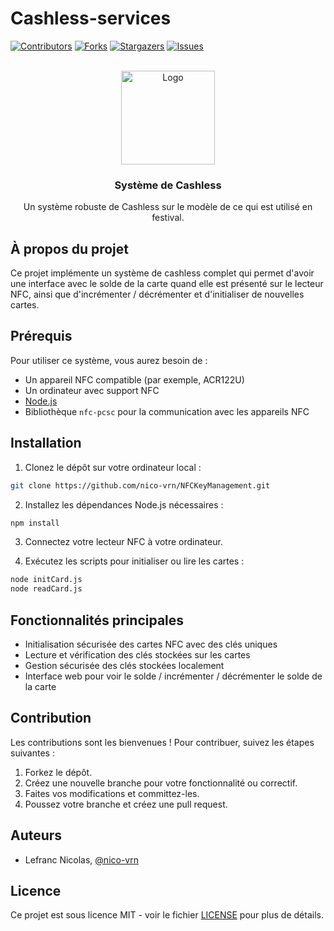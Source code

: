 # Cashless-services
<a name="readme-top"></a>

[![Contributors][contributors-shield]][contributors-url]
[![Forks][forks-shield]][forks-url]
[![Stargazers][stars-shield]][stars-url]
[![Issues][issues-shield]][issues-url]

<!-- PROJECT LOGO -->
<br />
<div align="center">
  <a href="https://github.com/nico-vrn/Cashless-services">
    <img src="Images/logo_nfc.png" alt="Logo" width="150" height="150">
  </a>

  <h3 align="center">Système de Cashless</h3>

  <p align="center">
    Un système robuste de Cashless sur le modèle de ce qui est utilisé en festival.
    <br />
   </p>
</div>

## À propos du projet 

Ce projet implémente un système de cashless complet qui permet d'avoir une interface avec le solde de la carte quand elle est présenté sur le lecteur NFC, ainsi que d'incrémenter / décrémenter et d'initialiser de nouvelles cartes.

## Prérequis

Pour utiliser ce système, vous aurez besoin de :

* Un appareil NFC compatible (par exemple, ACR122U)
* Un ordinateur avec support NFC
* [Node.js](https://nodejs.org/en/download/)
* Bibliothèque `nfc-pcsc` pour la communication avec les appareils NFC

## Installation

1. Clonez le dépôt sur votre ordinateur local :

```sh
git clone https://github.com/nico-vrn/NFCKeyManagement.git
```

2. Installez les dépendances Node.js nécessaires :
```sh
npm install
```

3. Connectez votre lecteur NFC à votre ordinateur.

4. Exécutez les scripts pour initialiser ou lire les cartes :

```sh 
node initCard.js
node readCard.js
```

## Fonctionnalités principales

- Initialisation sécurisée des cartes NFC avec des clés uniques
- Lecture et vérification des clés stockées sur les cartes
- Gestion sécurisée des clés stockées localement
- Interface web pour voir le solde / incrémenter / décrémenter le solde de la carte

## Contribution 
Les contributions sont les bienvenues ! Pour contribuer, suivez les étapes suivantes :

1. Forkez le dépôt.
2. Créez une nouvelle branche pour votre fonctionnalité ou correctif.
3. Faites vos modifications et committez-les.
4. Poussez votre branche et créez une pull request.

## Auteurs

- Lefranc Nicolas, [@nico-vrn](https://github.com/nico-vrn)

## Licence

Ce projet est sous licence MIT - voir le fichier [LICENSE](LICENSE) pour plus de détails.


<!-- MARKDOWN LINKS & IMAGES -->
<!-- https://www.markdownguide.org/basic-syntax/#reference-style-links -->
[contributors-shield]: https://img.shields.io/github/contributors/nico-vrn/Cashless-services?style=for-the-badge
[contributors-url]: https://github.com/nico-vrn/Cashless-services/graphs/contributors
[forks-shield]: https://img.shields.io/github/forks/nico-vrn/Cashless-services.svg?style=for-the-badge
[forks-url]: https://github.com/nico-vrn/Cashless-services/network/members
[stars-shield]: https://img.shields.io/github/stars/nico-vrn/Cashless-services.svg?style=for-the-badge
[stars-url]: https://github.com/nico-vrn/Cashless-services/stargazers
[issues-shield]: https://img.shields.io/github/issues/nico-vrn/Cashless-services.svg?style=for-the-badge
[issues-url]: https://github.com/nico-vrn/Cashless-services/issues